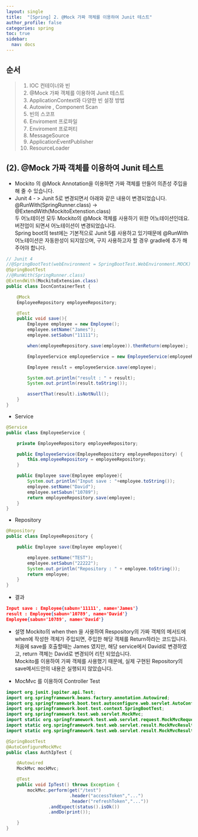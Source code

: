 ```yaml
---
layout: single
title:  "[Spring] 2. @Mock 가짜 객체를 이용하여 Junit 테스트"
author_profile: false
categories: spring
toc: true
sidebar:
  nav: docs
---
```


## 순서

>1. IOC 컨테이너와 빈
>2. @Mock 가짜 객체를 이용하여 Junit 테스트
>3. ApplicationContext와 다양한 빈 설정 방법
>4. Autowire , Component  Scan
>5. 빈의 스코프
>6. Enviroment 프로파일
>7. Enviroment 프로퍼티
>8. MessageSource
>9. ApplicationEventPublisher
>10. ResourceLoader



## (2). @Mock 가짜 객체를 이용하여 Junit 테스트

- Mockito 의 @Mock Annotation을 이용하면 가짜 객체를 만들어 의존성 주입을 해 줄 수 있습니다.
- Junit 4 - > Junit 5로 변경되면서 아래와 같은 내용이 변경되었습니다.  
   @RunWith(SpringRunner.class)  -> @ExtendWith(MockitoExtenstion.class)  
  두 어노테이션 모두 Mockito의 @Mock 객체를 사용하기 위한 어노테이션인데요. 버전업이 되면서 어노테이션이 변경되었습니다.  
  Spring boot의 test에는 기본적으로 Junit 5를 사용하고 있기때문에 @RunWith 어노테이션은 자동완성이 되지않으며, 구지 사용하고자 할 경우 gradle에 추가 해 주어야 합니다. 

```java
// Junit 4
//@SpringBootTest(webEnvironment = SpringBootTest.WebEnvironment.MOCK)
@SpringBootTest
//@RunWith(SpringRunner.class)
@ExtendWith(MockitoExtension.class)
public class IocnContainerTest {

    @Mock
    EmployeeRepository employeeRepository;

    @Test
    public void save(){
        Employee employee = new Employee();
        employee.setName("James");
        employee.setSabun("11111");

        when(employeeRepository.save(employee)).thenReturn(employee);

        EmployeeService employeeService = new EmployeeService(employeeRepository);

        Employee result = employeeService.save(employee);

        System.out.println("result : " + result);
        System.out.println(result.toString());

        assertThat(result).isNotNull();
    }
}
```

- Service

```java
@Service
public class EmployeeService {

    private EmployeeRepository employeeRepository;

    public EmployeeService(EmployeeRepository employeeRepository) {
        this.employeeRepository = employeeRepository;
    }

    public Employee save(Employee employee){
        System.out.println("Input save : "+employee.toString());
        employee.setName("David");
        employee.setSabun("10789");
        return employeeRepository.save(employee);
    }
}
```

- Repository

```java
@Repository
public class EmployeeRepository {

    public Employee save(Employee employee){

        employee.setName("TEST");
        employee.setSabun("22222");
        System.out.println("Repository : " + employee.toString());
        return employee;
    }
}
```

- 결과

```json
Input save : Employee{sabun='11111', name='James'}
result : Employee{sabun='10789', name='David'}
Employee{sabun='10789', name='David'}
```



- 설명
  Mockito의 when then 을 사용하여 Respository의 가짜 객체의 메서드에 when에 작성한 객체가 주입되면, 주입한 해당 객체를 Return하라는 코드입니다.  
  처음에 save를 호출할때는 James 였지만, 해당 service에서 David로 변경하였고, return 객체는 David로 변경되어 리턴 되었습니다.  
  Mockito를 이용하여 가짜 객체를 사용했기 때문에, 실제 구현된 Repository의 save메서드안의 내용은 실행되지 않았습니다.  



- MocMvc 를 이용하여 Controller Test

```java
import org.junit.jupiter.api.Test;
import org.springframework.beans.factory.annotation.Autowired;
import org.springframework.boot.test.autoconfigure.web.servlet.AutoConfigureMockMvc;
import org.springframework.boot.test.context.SpringBootTest;
import org.springframework.test.web.servlet.MockMvc;
import static org.springframework.test.web.servlet.request.MockMvcRequestBuilders.get;
import static org.springframework.test.web.servlet.result.MockMvcResultHandlers.print;
import static org.springframework.test.web.servlet.result.MockMvcResultMatchers.status;

@SpringBootTest
@AutoConfigureMockMvc
public class AuthIpTest {

    @Autowired
    MockMvc mockMvc;

    @Test
    public void IpTest() throws Exception {
        mockMvc.perform(get("/test")
                        .header("accessToken","...")
                        .header("refreshToken","..."))
                .andExpect(status().isOk())
                .andDo(print());

    }
}
```

